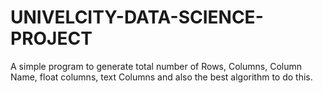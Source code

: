 # UNIVELCITY-DATA-SCIENCE-PROJECT
A simple program to generate total number of Rows, Columns, Column Name, float columns, text Columns and also the best algorithm to do this.
